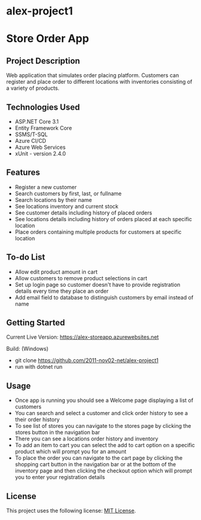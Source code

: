 # alex-project1
# Store Order App

## Project Description
Web application that simulates order placing platform. Customers can register and place order to different locations with inventories consisting of a variety of products.


## Technologies Used

* ASP.NET Core 3.1
* Entity Framework Core
* SSMS/T-SQL
* Azure CI/CD
* Azure Web Services
* xUnit - version 2.4.0

## Features

* Register a new customer
* Search customers by first, last, or fullname
* Search locations by their name
* See locations inventory and current stock
* See customer details including history of placed orders
* See locations details including history of orders placed at each specific location
* Place orders containing multiple products for customers at specific location 

## To-do List

* Allow edit product amount in cart
* Allow customers to remove product selections in cart
* Set up login page so customer doesn't have to provide registration details every time they place an order
* Add email field to database to distinguish customers by email instead of name

## Getting Started

Current Live Version: https://alex-storeapp.azurewebsites.net

Build:
(Windows)
* git clone https://github.com/2011-nov02-net/alex-project1
* run with dotnet run

## Usage

* Once app is running you should see a Welcome page displaying a list of customers
* You can search and select a customer and click order history to see a their order history
* To see list of stores you can navigate to the stores page by clicking the stores button in the navigation bar
* There you can see a locations order history and inventory
* To add an item to cart you can select the add to cart option on a specific product which will prompt you for an amount
* To place the order you can navigate to the cart page by clicking the shopping cart button in the navigation bar or at the bottom of the inventory page and then clicking the checkout option which will prompt you to enter your registration details

## License

This project uses the following license: [MIT License](<https://opensource.org/licenses/MIT>).
